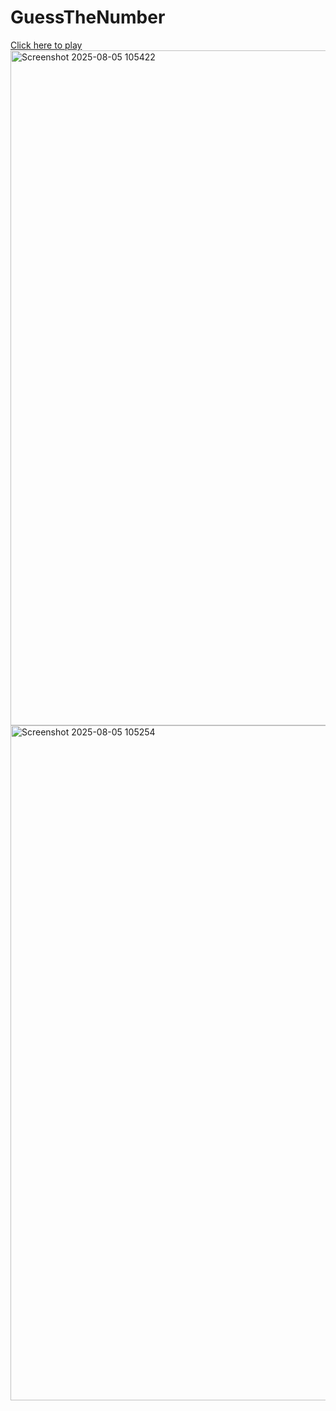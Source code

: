 <h1>GuessTheNumber</h1>
<a href="https://guess-the-number-523168.netlify.app/">Click here to play</a>

<img width="1920" height="1080" alt="Screenshot 2025-08-05 105422" src="https://github.com/user-attachments/assets/06705a5c-9c30-4d31-82b2-7827f262c0b6" />
<img width="1920" height="1080" alt="Screenshot 2025-08-05 105254" src="https://github.com/user-attachments/assets/c5db2dec-5186-4b6b-956b-bb1b720a9648" />
